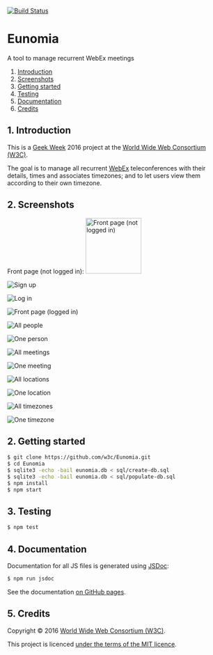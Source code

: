 [![Build Status](https://travis-ci.org/w3c/Eunomia.svg?branch=master)](https://travis-ci.org/w3c/Eunomia)

# Eunomia

A tool to manage recurrent WebEx meetings

1. [Introduction](#1-introduction)
1. [Screenshots](#2-screenshots)
1. [Getting started](#3-getting-started)
1. [Testing](#4-testing)
1. [Documentation](#5-documentation)
1. [Credits](#6-credits)

## 1. Introduction

This is a [Geek Week](https://www.w3.org/blog/2015/10/geek-week-at-w3c/) 2016 project at the [World Wide Web Consortium (W3C)](https://www.w3.org/).

The goal is to manage all recurrent [WebEx](https://www.webex.com/) teleconferences with their details, times and associates timezones; and to let users view
them according to their own timezone.

## 2. Screenshots

Front page (not logged in):
<img src="https://w3c.github.io/Eunomia/screenshots/front-page-not-logged-in.png" alt="Front page (not logged in)" width="128" />

![Sign up](https://w3c.github.io/Eunomia/screenshots/sign-up.png)

![Log in](https://w3c.github.io/Eunomia/screenshots/log-in.png)

![Front page (logged in)](https://w3c.github.io/Eunomia/screenshots/front-page-logged-in.png)

![All people](https://w3c.github.io/Eunomia/screenshots/people.png)

![One person](https://w3c.github.io/Eunomia/screenshots/person.png)

![All meetings](https://w3c.github.io/Eunomia/screenshots/meetings.png)

![One meeting](https://w3c.github.io/Eunomia/screenshots/meeting.png)

![All locations](https://w3c.github.io/Eunomia/screenshots/locations.png)

![One location](https://w3c.github.io/Eunomia/screenshots/location.png)

![All timezones](https://w3c.github.io/Eunomia/screenshots/timezones.png)

![One timezone](https://w3c.github.io/Eunomia/screenshots/timezone.png)

## 2. Getting started

```bash
$ git clone https://github.com/w3c/Eunomia.git
$ cd Eunomia
$ sqlite3 -echo -bail eunomia.db < sql/create-db.sql
$ sqlite3 -echo -bail eunomia.db < sql/populate-db.sql
$ npm install
$ npm start
```

## 3. Testing

```bash
$ npm test
```

## 4. Documentation

Documentation for all JS files is generated using [JSDoc](http://usejsdoc.org/):

```bash
$ npm run jsdoc
```

See the documentation [on GitHub pages](https://w3c.github.io/Eunomia/doc/).

## 5. Credits

Copyright &copy; 2016 [World Wide Web Consortium (W3C)](https://www.w3.org/).

This project is licenced [under the terms of the MIT licence](LICENSE.md).
